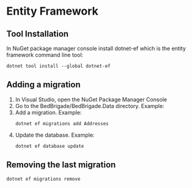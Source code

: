 # Entity Framework

## Tool Installation
In NuGet package manager console install dotnet-ef which is the entity framework command line tool:
```dos
dotnet tool install --global dotnet-ef
```

## Adding a migration
1. In Visual Studio, open the NuGet Package Manager Console
2. Go to the BedBrigade/BedBrigade.Data directory.  Example:
3. Add a migration.  Example:
    ```dos
    dotnet ef migrations add Addresses
    ```
4. Update the database.  Example:
    ```dos
    dotnet ef database update
     ```
     
## Removing the last migration
```dos
dotnet ef migrations remove
```


